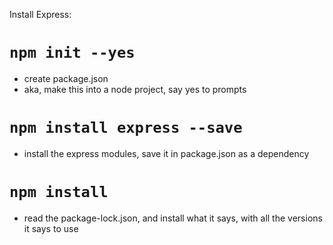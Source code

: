 Install Express:

# ```npm init --yes ```

- create package.json 
- aka, make this into a node project, say yes to prompts

# ```npm install express --save ```

- install the express modules, save it in package.json as a dependency

# ```npm install```

- read the package-lock.json, and install what it says, with all the versions it says to use